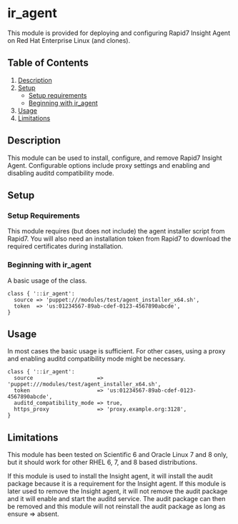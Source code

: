 # ir_agent

This module is provided for deploying and configuring Rapid7 Insight Agent on
Red Hat Enterprise Linux (and clones).

## Table of Contents

1. [Description](#description)
1. [Setup](#setup)
   - [Setup requirements](#setup-requirements)
   - [Beginning with ir_agent](#beginning-with-rapid7)
1. [Usage](#usage)
1. [Limitations](#limitations)

## Description

This module can be used to install, configure, and remove Rapid7 Insight Agent.
Configurable options include proxy settings and enabling and disabling auditd
compatibility mode.

## Setup

### Setup Requirements

This module requires (but does not include) the agent installer script from
Rapid7. You will also need an installation token from Rapid7 to download the
required certificates during installation.

### Beginning with ir_agent

A basic usage of the class.

```puppet
class { '::ir_agent':
  source => 'puppet:///modules/test/agent_installer_x64.sh',
  token  => 'us:01234567-89ab-cdef-0123-4567890abcde',
}
```

## Usage

In most cases the basic usage is sufficient. For other cases, using a proxy and
enabling auditd compatibility mode might be necessary.

```puppet
class { '::ir_agent':
  source                    => 'puppet:///modules/test/agent_installer_x64.sh',
  token                     => 'us:01234567-89ab-cdef-0123-4567890abcde',
  auditd_compatibility_mode => true,
  https_proxy               => 'proxy.example.org:3128',
}
```

## Limitations

This module has been tested on Scientific 6 and Oracle Linux 7 and 8 only, but
it should work for other RHEL 6, 7, and 8 based distributions.

If this module is used to install the Insight agent, it will install the audit
package because it is a requirement for the Insight agent. If this module is
later used to remove the Insight agent, it will not remove the audit package and
it will enable and start the auditd service. The audit package can then be
removed and this module will not reinstall the audit package as long as ensure
=> absent.
